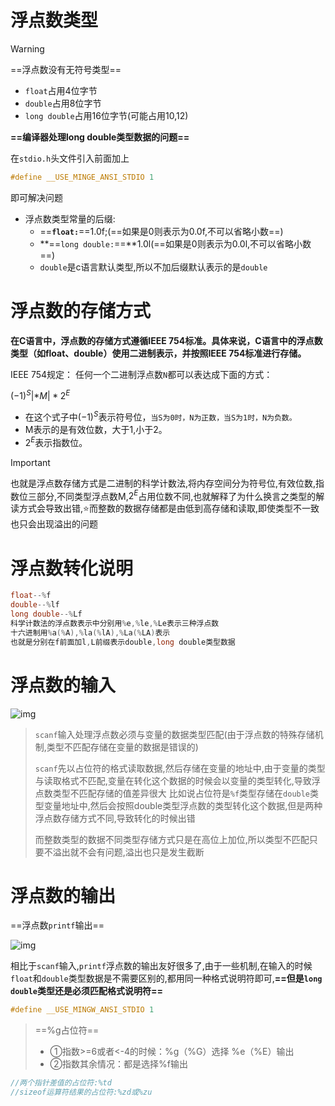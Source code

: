 # 浮点数类型

> [!warning]
>
> ==浮点数没有无符号类型==

- `float`占用4位字节
- `double`占用8位字节
- `long double`占用16位字节(可能占用10,12)

**==编译器处理long double类型数据的问题==**

在`stdio.h`头文件引入前面加上

```c
#define __USE_MINGE_ANSI_STDIO 1
```

即可解决问题

- 浮点数类型常量的后缀:
	- ==**`float:`**==1.0f;(==如果是0则表示为0.0f,不可以省略小数==)
	- **==`long double:`==**1.0l(==如果是0则表示为0.0l,不可以省略小数==)
	- `double`是c语言默认类型,所以不加后缀默认表示的是`double`

# 浮点数的存储方式

**在C语言中，浮点数的存储方式遵循IEEE 754标准。具体来说，C语言中的浮点数类型（如float、double）使用二进制表示，并按照IEEE 754标准进行存储。**

IEEE 754规定：
任何一个二进制浮点数`N`都可以表达成下面的方式：

$(-1) ^ S |* M |* 2 ^ E$

- 在这个式子中$(-1) ^ S$表示符号位，`当S为0时，N为正数，当S为1时，N为负数。`
- M表示的是有效位数，大于1,小于2。
- $2 ^ E$表示指数位。

> [!important]
>
> 也就是浮点数存储方式是二进制的科学计数法,将内存空间分为符号位,有效位数,指数位三部分,不同类型浮点数M,$2^E$占用位数不同,也就解释了为什么换言之类型的解读方式会导致出错,:star:而整数的数据存储都是由低到高存储和读取,即使类型不一致也只会出现溢出的问题

# 浮点数转化说明

```c
float--%f
double--%lf
long double--%Lf
科学计数法的浮点数表示中分别用%e,%le,%Le表示三种浮点数
十六进制用%a(%A),%la(%lA),%La(%LA)表示
也就是分别在f前面加l,L前缀表示double,long double类型数据
```

# 浮点数的输入

![img](https://gitee.com/hulu135289/Typora/raw/master/img/20250222150630517.jpg)

> `scanf`输入处理浮点数必须与变量的数据类型匹配(由于浮点数的特殊存储机制,类型不匹配存储在变量的数据是错误的)
>
> `scanf`先以占位符的格式读取数据,然后存储在变量的地址中,由于变量的类型与读取格式不匹配,变量在转化这个数据的时候会以变量的类型转化,导致浮点数类型不匹配存储的值差异很大
> 比如说占位符是`%f`类型存储在`double`类型变量地址中,然后会按照double类型浮点数的类型转化这个数据,但是两种浮点数存储方式不同,导致转化的时候出错
>
> 而整数类型的数据不同类型存储方式只是在高位上加位,所以类型不匹配只要不溢出就不会有问题,溢出也只是发生截断

# 浮点数的输出

==浮点数`printf`输出==

![img](https://gitee.com/hulu135289/Typora/raw/master/img/20250222153637003.jpg)

相比于`scanf`输入,`printf`浮点数的输出友好很多了,由于一些机制,在输入的时候`float`和`double`类型数据是不需要区别的,都用同一种格式说明符即可,**==但是`long double`类型还是必须匹配格式说明符==**

```c
#define __USE_MINGW_ANSI_STDIO 1
```



> ==%g占位符==
>
> - ①指数>=6或者<-4的时候：%g（%G）选择 %e（%E）输出
> - ②指数其余情况：都是选择%f输出

```c
//两个指针差值的占位符:%td
//sizeof运算符结果的占位符:%zd或%zu
```

